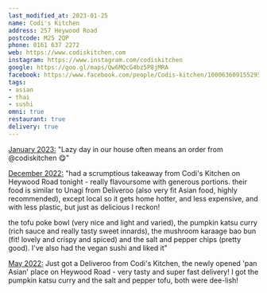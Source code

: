 ```yaml
---
last_modified_at: 2023-01-25
name: Codi's Kitchen
address: 257 Heywood Road
postcode: M25 2QP
phone: 0161 637 2272
web: https://www.codiskitchen.com
instagram: https://www.instagram.com/codiskitchen
google: https://goo.gl/maps/Qw6MQcG4bz5P8jMRA
facebook: https://www.facebook.com/people/Codis-kitchen/100063609155295/
tags:
- asian
- thai
- sushi
omni: true
restaurant: true
delivery: true
---
```


[January 2023:](https://www.instagram.com/p/Cn16qWvNLLy) "Lazy day in our house often means an order from @codiskitchen 😋"

[December 2022:](https://www.facebook.com/groups/veganprestwich/posts/1819448098432598) "had a scrumptious takeaway from Codi's Kitchen on Heywood Road tonight - really flavoursome with generous portions. their food is similar to Unagi from Deliveroo (also very fit Asian food, highly recommended), except local so it gets home hotter, and less expensive, and with less plastic, but just as delicious I reckon!

the tofu poke bowl (very nice and light and varied), the pumpkin katsu curry (rich sauce and really tasty sweet innards), the mushroom karaage bao bun (fit! lovely and crispy and spiced) and the salt and pepper chips (pretty good). I've also had the vegan sushi and liked it"

[May 2022:](https://www.facebook.com/groups/veganprestwich/posts/1654415841602492) Just got a Deliveroo from Codi's Kitchen, the newly opened 'pan Asian' place on Heywood Road - very tasty and super fast delivery! I got the pumpkin katsu curry and the salt and pepper tofu, both were dee-lish!

